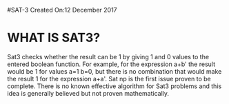 #SAT-3
Created On:12 ‎December 2017 ‎

# WHAT IS SAT3?
Sat3 checks whether the result can be 1 by giving 1 and 0 values to the entered boolean function.
For example, for the expression a+b' the result would be 1 for values a=1 b=0, but there is no combination that would make the result 1 for the expression a+a'.
Sat np is the first issue proven to be complete. There is no known effective algorithm for Sat3 problems and this idea is generally believed but not proven mathematically.
